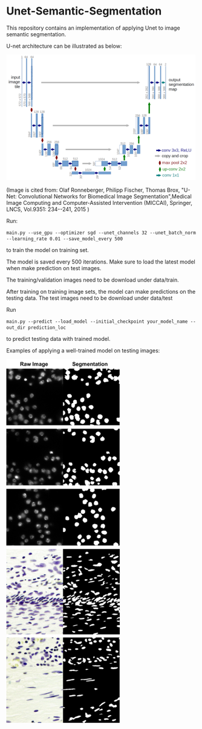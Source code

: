 # Unet-Semantic-Segmentation
This repository contains an implementation of applying Unet to image semantic segmentation. 

U-net architecture can be illustrated as below: 

<img src="u-net-architecture.png" width="500">

(Image is cited from: Olaf Ronneberger, Philipp Fischer, Thomas Brox, "U-Net: Convolutional Networks for Biomedical Image Segmentation",Medical Image Computing and Computer-Assisted Intervention (MICCAI), Springer, LNCS, Vol.9351: 234--241, 2015
)

Run: 
```
main.py --use_gpu --optimizer sgd --unet_channels 32 --unet_batch_norm --learning_rate 0.01 --save_model_every 500
```
to train the model on training set. 

The model is saved every 500 iterations. Make sure to load the latest model when make prediction on test images.  

The training/validation images need to be download under data/train. 

After training on training image sets, the model can make predictions on the testing data. 
The test images need to be download under data/test

Run 
```
main.py --predict --load_model --initial_checkpoint your_model_name --out_dir prediction_loc 
```
to predict testing data with trained model. 

Examples of applying a well-trained model on testing images: 

<img src="predictions.png" width="300">

